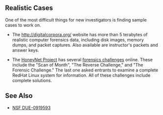 ## Realistic Cases

One of the most difficult things for new investigators is finding sample
cases to work on.

- The <http://digitalcorpora.org/> website has more than 5 terabytes of
  realistic computer forensics data, including disk images, memory
  dumps, and packet captures. Also available are instructor's packets
  and answer keys.

<!-- -->

- The [HoneyNet Project](http://honeynet.org/) has several [forensics
  challenges](http://honeynet.org/misc/chall.html) online. These include
  the "Scan of Month", "The Reverse Challenge," and "The Forensic
  Challenge." The last one asked entrants to examine a complete RedHat
  Linux system for information. All of these challenges include complete
  solutions.

## See Also

- [NSF DUE-0919593](NSF_DUE-0919593 "wikilink")
